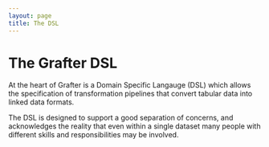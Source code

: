 ```yaml
---
layout: page
title: The DSL
---
```


# The Grafter DSL

At the heart of Grafter is a Domain Specific Langauge (DSL) which
allows the specification of transformation pipelines that convert
tabular data into linked data formats.

The DSL is designed to support a good separation of concerns, and
acknowledges the reality that even within a single dataset many people
with different skills and responsibilities may be involved.
